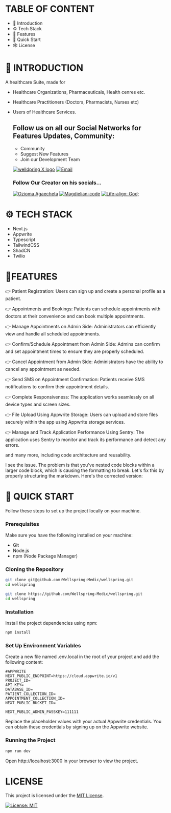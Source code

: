 # TABLE OF CONTENT
- 🤖 Introduction
- ⚙️ Tech Stack
- 🔋 Features
- 🤸 Quick Start
- 🕸️ License



# 🤖 INTRODUCTION
A healthcare Suite, made for 

- Healthcare Organizations, Pharmaceuticals, Health cenres etc.
- Healthcare Practitioners (Doctors, Pharmacists, Nurses etc)
- Users of Healthcare Services.




    ## Follow us on all our Social Networks for Features Updates, Community:

    - Community
    - Suggest New Features
    - Join our Development Team



    [![welldpring X logo](https://img.shields.io/badge/X-000?style=for-the-badge&logo=x&logoColor=white)](https://x.com/wellspringmedic)        [![Email](https://img.shields.io/badge/Wellspring%20Healthcare-28a745?style=for-the-badge&logo=gmail&logoColor=white)](mailto:wellspring.medic@gmail.com)

    ### Follow Our Creator on his socials...
    [![Ozioma Agaecheta](https://img.shields.io/badge/Ozioma%20Agaecheta-0077B5?style=for-the-badge&logo=linkedin&logoColor=white)](https://www.linkedin.com/in/ozioma-agaecheta-4ba85424a/)  [![Magdielian-code](https://img.shields.io/badge/Magdielian--code-181717?style=for-the-badge&logo=github&logoColor=white)](https://github.com/magdielian-code)    [![Life-align: God;](https://img.shields.io/badge/Life--align%3A%20God%3B-28a745?style=for-the-badge&logo=x&logoColor=white)](https://x.com/magdiel_amor)


# ⚙️ TECH STACK
- Next.js
- Appwrite
- Typescript
- TailwindCSS
- ShadCN
- Twilio



# 🔋FEATURES
👉 Patient Registration: Users can sign up and create a personal profile as a patient.

👉 Appointments and Bookings: Patients can schedule appointments with doctors at their convenience and can book multiple appointments.

👉 Manage Appointments on Admin Side: Administrators can efficiently view and handle all scheduled appointments.

👉 Confirm/Schedule Appointment from Admin Side: Admins can confirm and set appointment times to ensure they are properly scheduled.

👉 Cancel Appointment from Admin Side: Administrators have the ability to cancel any appointment as needed.

👉 Send SMS on Appointment Confirmation: Patients receive SMS notifications to confirm their appointment details.

👉 Complete Responsiveness: The application works seamlessly on all device types and screen sizes.

👉 File Upload Using Appwrite Storage: Users can upload and store files securely within the app using Appwrite storage services.

👉 Manage and Track Application Performance Using Sentry: The application uses Sentry to monitor and track its performance and detect any errors.

and many more, including code architecture and reusability.

I see the issue. The problem is that you've nested code blocks within a larger code block, which is causing the formatting to break. Let's fix this by properly structuring the markdown. Here's the corrected version:



# 🤸 QUICK START

Follow these steps to set up the project locally on your machine.

### Prerequisites

Make sure you have the following installed on your machine:

- Git
- Node.js
- npm (Node Package Manager)

### Cloning the Repository

```bash - using SSH
git clone git@github.com:Wellspring-Medic/wellspring.git
cd wellspring
```

```bash - using HTTPS
git clone https://github.com/Wellspring-Medic/wellspring.git
cd wellspring
```

### Installation

Install the project dependencies using npm:

```bash
npm install
```

### Set Up Environment Variables

Create a new file named .env.local in the root of your project and add the following content:

```env
#APPWRITE
NEXT_PUBLIC_ENDPOINT=https://cloud.appwrite.io/v1
PROJECT_ID=
API_KEY=
DATABASE_ID=
PATIENT_COLLECTION_ID=
APPOINTMENT_COLLECTION_ID=
NEXT_PUBLIC_BUCKET_ID=

NEXT_PUBLIC_ADMIN_PASSKEY=111111
```

Replace the placeholder values with your actual Appwrite credentials. You can obtain these credentials by signing up on the Appwrite website.

### Running the Project

```bash
npm run dev
```

Open http://localhost:3000 in your browser to view the project.


# LICENSE 

This project is licensed under the [MIT License](LICENSE).

[![License: MIT](https://img.shields.io/badge/License--MIT-yellow.svg)](https://opensource.org/licenses/MIT)